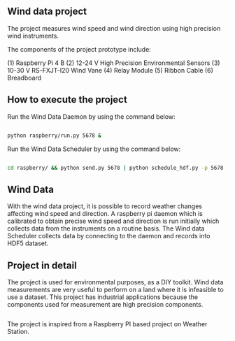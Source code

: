 ## Wind data project

The project measures wind speed and wind direction using high precision wind instruments. 

The components of the project prototype include:

(1) Raspberry Pi 4 B
(2) 12-24 V High Precision Environmental Sensors
(3) 10-30 V RS-FXJT-I20 Wind Vane
(4) Relay Module
(5) Ribbon Cable
(6) Breadboard

## How to execute the project

Run the Wind Data Daemon by using the command below:

```bash

python raspberry/run.py 5678 &

```

Run the Wind Data Scheduler by using the command below:

```bash

cd raspberry/ && python send.py 5678 | python schedule_hdf.py -p 5678 -g speed -sd speed_dataset.hdf5 -sl speed_log.log --simulate 1 -gu 1 --collect_random_samples 1 -rf 5

```

## Wind Data

With the wind data project, it is possible to record weather changes affecting wind speed and direction. A raspberry pi daemon which is calibrated to obtain precise wind speed and direction is run initially which collects data from the instruments on a routine basis. The Wind data Scheduler collects data by connecting to the daemon and records into HDF5 dataset.

## Project in detail

The project is used for environmental purposes, as a DIY toolkit. Wind data measurements are very useful to perform on a land where it is infeasible to use a dataset. This project has industrial applications because the components used for measurement are high precision components. 

![]()

The project is inspired from a Raspberry PI based project on Weather Station.

